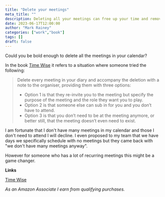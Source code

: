 ```yaml
---
title: "Delete your meetings"
meta_title: ""
description: Deleting all your meetings can free up your time and remove the noise
date: 2023-06-17T12:00:00
author: "Mark Rainey"
categories: ["work","book"]
tags: []
draft: false
---
```


Could you be bold enough to delete all the meetings in your calendar?


In the book [Time Wise](https://amzn.to/3Ji3AlA) it refers to a situation where someone tried the following:

> Delete every meeting in your diary and accompany the deletion with a note to the organiser, providing them with three options: 
> - Option 1 is that they re-invite you to the meeting but specify the purpose of the meeting and the role they want you to play. 
> - Option 2 is that someone else can sub in for you and you don’t have to attend. 
> - Option 3 is that you don’t need to be at the meeting anymore, or better still, that the meeting doesn’t even need to exist.

I am fortunate that I don't have many meetings in my calendar and those I don't need to attend I will decline. I even proposed to my team that we have days we specifically schedule with no meetings but they came back with "we don't have many meetings anyway". 

However for someone who has a lot of recurring meetings this might be a game changer.

__Links__

[Time Wise](https://amzn.to/3Ji3AlA)

*As an Amazon Associate I earn from qualifying purchases.*


